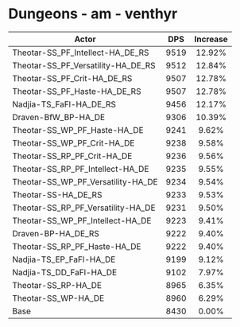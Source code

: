 # Dungeons - am - venthyr
| Actor | DPS | Increase |
|---|:---:|:---:|
|Theotar-SS_PF_Intellect-HA_DE_RS|9519|12.92%|
|Theotar-SS_PF_Versatility-HA_DE_RS|9512|12.84%|
|Theotar-SS_PF_Crit-HA_DE_RS|9507|12.78%|
|Theotar-SS_PF_Haste-HA_DE_RS|9507|12.78%|
|Nadjia-TS_FaFl-HA_DE_RS|9456|12.17%|
|Draven-BfW_BP-HA_DE|9306|10.39%|
|Theotar-SS_WP_PF_Haste-HA_DE|9241|9.62%|
|Theotar-SS_WP_PF_Crit-HA_DE|9238|9.58%|
|Theotar-SS_RP_PF_Crit-HA_DE|9236|9.56%|
|Theotar-SS_RP_PF_Intellect-HA_DE|9235|9.55%|
|Theotar-SS_WP_PF_Versatility-HA_DE|9234|9.54%|
|Theotar-SS-HA_DE_RS|9233|9.53%|
|Theotar-SS_RP_PF_Versatility-HA_DE|9231|9.50%|
|Theotar-SS_WP_PF_Intellect-HA_DE|9223|9.41%|
|Draven-BP-HA_DE_RS|9222|9.40%|
|Theotar-SS_RP_PF_Haste-HA_DE|9222|9.40%|
|Nadjia-TS_EP_FaFl-HA_DE|9199|9.12%|
|Nadjia-TS_DD_FaFl-HA_DE|9102|7.97%|
|Theotar-SS_RP-HA_DE|8965|6.35%|
|Theotar-SS_WP-HA_DE|8960|6.29%|
|Base|8430|0.00%|

